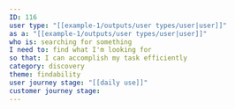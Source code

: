 ```yaml
---
ID: 116
user type: "[[example-1/outputs/user types/user|user]]"
as a: "[[example-1/outputs/user types/user|user]]"
who is: searching for something
I need to: find what I'm looking for
so that: I can accomplish my task efficiently
category: discovery
theme: findability
user journey stage: "[[daily use]]"
customer journey stage:
---
```

